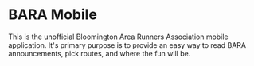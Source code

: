 BARA Mobile
===========
This is the unofficial Bloomington Area Runners Association mobile application. It's primary purpose is to provide an easy way to read BARA announcements, pick routes, and where the fun will be.

